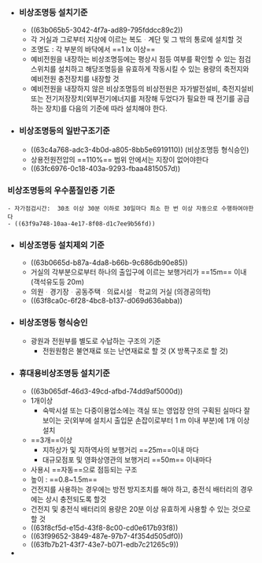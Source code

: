 - ### 비상조명등 설치기준
	- ((63b065b5-3042-4f7a-ad89-795fddcc89c2))
	- 각 거실과 그로부터 지상에 이르는 복도ᆞ계단 및 그 밖의 통로에 설치할 것
	- 조명도 : 각 부분의 바닥에서 ==1 lx 이상==
	- 예비전원을 내장하는 비상조명등에는 평상시 점등 여부를 확인할 수 있는 점검스위치를 설치하고 해당조명등을 유효하게 작동시킬 수 있는 용량의 축전지와 예비전원 충전장치를 내장할 것
	- 예비전원을 내장하지 않은 비상조명등의 비상전원은 자가발전설비, 축전지설비 또는 전기저장장치(외부전기에너지를 저장해 두었다가 필요한 때 전기를 공급하는 장치)를 다음의 기준에 따라 설치해야 한다.
- ### 비상조명등의 일반구조기준
	- ((63c4a768-adc3-4b0d-a805-8bb5e6919110)) (비상조명등 형식승인)
	- 상용전원전압의 ==110%== 범위 안에서는 지장이 없어야한다
	- ((63fc6976-0c18-403a-9293-fbaa4815057d))
### 비상조명등의 우수품질인증 기준
	- 자가점검시간:  30초 이상 30분 이하로 30일마다 최소 한 번 이상 자동으로 수행하여야한다
	- ((63f9a748-10aa-4e17-8f08-d1c7ee9b56fd))
- ### 비상조명등 설치제외 기준
	- ((63b0665d-b87a-4da8-b66b-9c686db90e85))
	- 거실의 각부분으로부터 하나의 출입구에 이르는 보행거리가 ==15m== 이내 (객석유도등 20m)
	- 의원ᆞ경기장ᆞ공동주택ᆞ의료시설ᆞ학교의 거실 (의경공의학)
	- ((63f8ca0c-6f28-4bc8-b137-d069d636abba))
- ### 비상조명등 형식승인
	- 광원과 전원부를 별도로 수납하는 구조의 기준
		- 전원원함은 불연재료 또는 난연재료로 할 것 (X 방폭구조로 할 것)
- ### 휴대용비상조명등 설치기준
	- ((63b065df-46d3-49cd-afbd-74dd9af5000d))
	- 1개이상
		- 숙박시설 또는 다중이용업소에는 객실 또는 영업장 안의 구획된 실마다 잘 보이는 곳(외부에 설치시 출입문 손잡이로부터 1 m 이내 부분)에 1개 이상 설치
	- ==3개==이상
		- 지하상가 및 지하역사의 보행거리 ==25m==이내 마다
		- 대규모점포 및 영화상영관의 보행거리 ==50m== 이내마다
	- 사용시 ==자동==으로 점등되는 구조
	- 높이 : ==0.8~1.5m==
	- 건전지를 사용하는 경우에는 방전 방지조치를 해야 하고, 충전식 배터리의 경우에는 상시 충전되도록 할것
	- 건전지 및 충전식 배터리의 용량은 20분 이상 유효하게 사용할 수 있는 것으로 할 것
	- ((63f8cf5d-e15d-43f8-8c00-cd0e617b93f8))
	- ((63f99652-3849-487e-97b7-4f354d505df0))
	- ((63fb7b21-43f7-43e7-b071-edb7c21265c9))
-